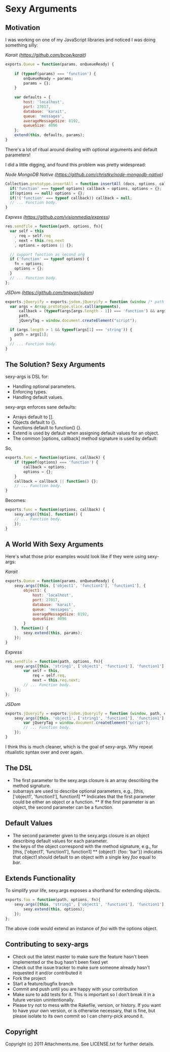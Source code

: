 Sexy Arguments
==============

Motivation
----------

I was working on one of my JavaScript libraries and noticed I was doing something silly:

*Karait (https://github.com/bcoe/karait)*

```javascript
exports.Queue = function(params, onQueueReady) {
    
    if (typeof(params) === 'function') {
        onQueueReady = params;
        params = {};
    }
    
    var defaults = {
        host: 'localhost',
        port: 27017,
        database: 'karait',
        queue: 'messages',
        averageMessageSize: 8192,
        queueSize: 4096
    };
    extend(this, defaults, params);
}
```

There's a lot of ritual around dealing with optional arguments and default parameters!

I did a little digging, and found this problem was pretty widespread:

*Node MongoDB Native (https://github.com/christkv/node-mongodb-native)*

```javascript
Collection.prototype.insertAll = function insertAll (docs, options, callback) {
  if('function' === typeof options) callback = options, options = {};  
  if(options == null) options = {};
  if(!('function' === typeof callback)) callback = null;
  // ... Function body.
}
```

*Express (https://github.com/visionmedia/express)*

```javascript
res.sendfile = function(path, options, fn){
  var self = this
    , req = self.req
    , next = this.req.next
    , options = options || {};

  // support function as second arg
  if ('function' == typeof options) {
    fn = options;
    options = {};
  }
  // ... Function body.
};
```

*JSDom (https://github.com/tmpvar/jsdom)*

```javascript
exports.jQueryify = exports.jsdom.jQueryify = function (window /* path [optional], callback */) {
  var args = Array.prototype.slice.call(arguments),
      callback = (typeof(args[args.length - 1]) === 'function') && args.pop(),
      path,
      jQueryTag = window.document.createElement("script");

  if (args.length > 1 && typeof(args[1] === 'string')) {
    path = args[1];
  }
  // ... Function body.
}
```

The Solution? Sexy Arguments
----------------------------

sexy-args is DSL for:

* Handling optional parameters.
* Enforcing types.
* Handling default values.

sexy-args enforces sane defaults:

* Arrays default to [].
* Objects default to {}.
* functions default to function() {}.
* Extend is used by default when assigning default values for an object.
* The common [options, callback] method signature is used by default:

So,

```javascript
exports.func = function(options, callback) {
    if (typeof(options) === 'function') {
        callback = options;
        options = {};
    }
	callback = callback || function() {};
	// ... Function body.
}
```

Becomes:

```javascript
exports.func = function(options, callback) {
	sexy.args([this], function() {
	// ... Function body.
	});
}
```

A World With Sexy Arguments
---------------------------

Here's what those prior examples would look like if they were using sexy-args:

*Karait*

```javascript
exports.Queue = function(params, onQueueReady) {
	sexy.args([this, ['object1', 'function1'], 'function1'], {
		object1: {
			host: 'localhost',
			port: 27017,
			database: 'karait',
			queue: 'messages',
			averageMessageSize: 8192,
			queueSize: 4096
		}
	}, function() {
		sexy.extend(this, params);
	});
}
```

*Express*

```javascript
res.sendfile = function(path, options, fn){
	sexy.args([this, 'string1', ['object1', 'function1'], 'function1'], function() {
		var self = this,
			req = self.req,
			next = this.req.next;
  		// ... Function body.
	});
};
```

*JSDom*

```javascript
exports.jQueryify = exports.jsdom.jQueryify = function (window, path, callback) {
	sexy.args([this, 'object1', ['string1', 'function1'], 'function1'], function() {
		var jQueryTag = window.document.createElement("script");
		// ... Function body.
	});
}
```

I think this is much cleaner, which is the goal of sexy-args. Why repeat ritualistic syntax over and over again.

The DSL
-------

* The first parameter to the sexy.args closure is an array describing the method signature.
* subarrays are used to describe optional parameters, e.g., [this, ['object1', 'function1'], function1] 
** Indicates that the first parameter could be either an object or a function.
** If the first parameter is an object, the second parameter can be a function.

Default Values
--------------

* The second parameter given to the sexy.args closure is an object describing default values for each parameter.
* the keys of the object correspond with the method signature, e.g., for [this, ['object1', 'function1'], function1]
** {object1: {foo: 'bar'}} indicates that object1 should default to an object with a single key _foo_ equal to _bar_.

Extends Functionality
---------------------

To simplify your life, sexy.args exposes a shorthand for extending objects.

```javascript
exports.foo = function(path, options, fn){
	sexy.args([this, 'string1', ['object1', 'function1'], 'function1'], function() {
		sexy.extend(this, options);
	});
};
```

The above code would extend an instance of _foo_ with the options object.

Contributing to sexy-args
----------------------
 
* Check out the latest master to make sure the feature hasn't been implemented or the bug hasn't been fixed yet
* Check out the issue tracker to make sure someone already hasn't requested it and/or contributed it
* Fork the project
* Start a feature/bugfix branch
* Commit and push until you are happy with your contribution
* Make sure to add tests for it. This is important so I don't break it in a future version unintentionally.
* Please try not to mess with the Rakefile, version, or history. If you want to have your own version, or is otherwise necessary, that is fine, but please isolate to its own commit so I can cherry-pick around it.

Copyright
---------

Copyright (c) 2011 Attachments.me. See LICENSE.txt for
further details.